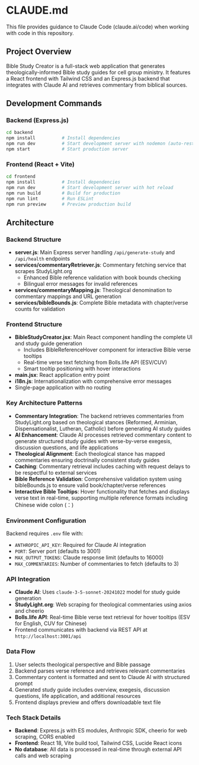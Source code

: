 # CLAUDE.md

This file provides guidance to Claude Code (claude.ai/code) when working with code in this repository.

## Project Overview

Bible Study Creator is a full-stack web application that generates theologically-informed Bible study guides for cell group ministry. It features a React frontend with Tailwind CSS and an Express.js backend that integrates with Claude AI and retrieves commentary from biblical sources.

## Development Commands

### Backend (Express.js)
```bash
cd backend
npm install          # Install dependencies
npm run dev          # Start development server with nodemon (auto-restart)
npm start            # Start production server
```

### Frontend (React + Vite)
```bash
cd frontend
npm install          # Install dependencies
npm run dev          # Start development server with hot reload
npm run build        # Build for production
npm run lint         # Run ESLint
npm run preview      # Preview production build
```

## Architecture

### Backend Structure
- **server.js**: Main Express server handling `/api/generate-study` and `/api/health` endpoints
- **services/commentaryRetriever.js**: Commentary fetching service that scrapes StudyLight.org
  - Enhanced Bible reference validation with book bounds checking
  - Bilingual error messages for invalid references
- **services/commentaryMapping.js**: Theological denomination to commentary mappings and URL generation
- **services/bibleBounds.js**: Complete Bible metadata with chapter/verse counts for validation

### Frontend Structure
- **BibleStudyCreator.jsx**: Main React component handling the complete UI and study guide generation
  - Includes BibleReferenceHover component for interactive Bible verse tooltips
  - Real-time verse text fetching from Bolls.life API (ESV/CUV)
  - Smart tooltip positioning with hover interactions
- **main.jsx**: React application entry point
- **i18n.js**: Internationalization with comprehensive error messages
- Single-page application with no routing

### Key Architecture Patterns
- **Commentary Integration**: The backend retrieves commentaries from StudyLight.org based on theological stances (Reformed, Arminian, Dispensationalist, Lutheran, Catholic) before generating AI study guides
- **AI Enhancement**: Claude AI processes retrieved commentary content to generate structured study guides with verse-by-verse exegesis, discussion questions, and life applications
- **Theological Alignment**: Each theological stance has mapped commentaries ensuring doctrinally consistent study guides
- **Caching**: Commentary retrieval includes caching with request delays to be respectful to external services
- **Bible Reference Validation**: Comprehensive validation system using bibleBounds.js to ensure valid book/chapter/verse references
- **Interactive Bible Tooltips**: Hover functionality that fetches and displays verse text in real-time, supporting multiple reference formats including Chinese wide colon (：)

### Environment Configuration
Backend requires `.env` file with:
- `ANTHROPIC_API_KEY`: Required for Claude AI integration
- `PORT`: Server port (defaults to 3001)
- `MAX_OUTPUT_TOKENS`: Claude response limit (defaults to 16000)
- `MAX_COMMENTARIES`: Number of commentaries to fetch (defaults to 3)

### API Integration
- **Claude AI**: Uses `claude-3-5-sonnet-20241022` model for study guide generation
- **StudyLight.org**: Web scraping for theological commentaries using axios and cheerio
- **Bolls.life API**: Real-time Bible verse text retrieval for hover tooltips (ESV for English, CUV for Chinese)
- Frontend communicates with backend via REST API at `http://localhost:3001/api`

### Data Flow
1. User selects theological perspective and Bible passage
2. Backend parses verse reference and retrieves relevant commentaries
3. Commentary content is formatted and sent to Claude AI with structured prompt
4. Generated study guide includes overview, exegesis, discussion questions, life application, and additional resources
5. Frontend displays preview and offers downloadable text file

### Tech Stack Details
- **Backend**: Express.js with ES modules, Anthropic SDK, cheerio for web scraping, CORS enabled
- **Frontend**: React 18, Vite build tool, Tailwind CSS, Lucide React icons
- **No database**: All data is processed in real-time through external API calls and web scraping